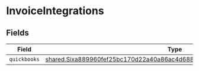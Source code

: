 # InvoiceIntegrations


## Fields

| Field                                                                                                                                                                  | Type                                                                                                                                                                   | Required                                                                                                                                                               | Description                                                                                                                                                            |
| ---------------------------------------------------------------------------------------------------------------------------------------------------------------------- | ---------------------------------------------------------------------------------------------------------------------------------------------------------------------- | ---------------------------------------------------------------------------------------------------------------------------------------------------------------------- | ---------------------------------------------------------------------------------------------------------------------------------------------------------------------- |
| `quickbooks`                                                                                                                                                           | [shared.Sixa889960fef25bc170d22a40a86ac4d6889f536685dd9369ec52d3df36732601](../../models/shared/sixa889960fef25bc170d22a40a86ac4d6889f536685dd9369ec52d3df36732601.md) | :heavy_minus_sign:                                                                                                                                                     | N/A                                                                                                                                                                    |